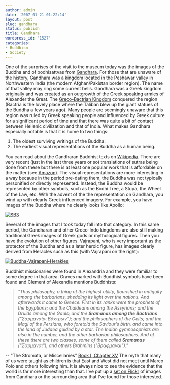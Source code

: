 ```yaml
---
author: admin
date: '2007-01-21 01:22:14'
layout: post
slug: gandhara
status: publish
title: Gandhara
wordpress_id: '1527'
categories:
- Buddhism
- Society
---
```


One of the surprises of the visit to the museum today was the images of
the Buddha and of bodhisattvas from
[Gandhara](http://en.wikipedia.org/wiki/Gandhara). For those that are
unaware of the history, Gandhara was a kingdom located in the Peshawar
valley in Northwestern India (the modern Afghan/Pakistan border region).
The name of that valley may ring some current bells. Gandhara was a
Greek kingdom originally and was created as an outgrowth of the Greek
speaking armies of Alexander the Great. The [Greco-Bactrian
Kingdom](http://en.wikipedia.org/wiki/Greco-Bactrian_Kingdom) conquered
the region (Bactria is the lovely place where the Taliban blew up the
giant statues of the Buddha a few years ago). Many people are seemingly
unaware that this region was ruled by Greek speaking people and
influenced by Greek culture for a significant period of time and that
there was quite a bit of contact between Hellenic civilization and that
of India. What makes Gandhara especially notable is that it is home to
two things:

1.  The oldest surviving writings of the Buddha.
2.  The earliest visual representations of the Buddha as a human being.

You can read about the Gandharan Buddhist texts on
[Wikipedia](http://en.wikipedia.org/wiki/Gandharan_Buddhist_texts).
There are very recent (just in the last three years or so) translations
of sutras being done from these but there is at least one popular work
that is affordable on the matter (see
[Amazon](http://www.amazon.com/Ancient-Buddhist-Scrolls-Gandhara-Kharosthi/dp/0295977698)).
The visual representations are more interesting in a way because in the
period pre-dating them, the Buddha was not typically personified or
directly represented. Instead, the Buddha would be represented by other
symbols, such as the Bodhi Tree, a Stupa, the Wheel of the Law, etc.
With the advent of the the representation on Gandhara, you wind up with
clearly Greek influenced imagery. For example, you have images of the
Buddha where he clearly looks like Apollo:

[![SB3](http://farm1.static.flickr.com/109/364298297_5e877a8055.jpg)](http://www.flickr.com/photos/albill/364298297/ "Photo Sharing")

Several of the images that I took today fall into that category. In this
same period, the Gandharan and other Greco-Indo kingdoms are also still
making traditional Greek images of Greek gods or mythological figures.
Then you have the evolution of other figures. Vajrapani, who is very
important as the protector of the Buddha and as a later heroic figure,
has images clearly derived from Heracles such as this (with Vajrapani on
the right):

[![Buddha-Vajrapani-Herakles](http://farm1.static.flickr.com/170/364299373_1d9b8aa652.jpg)](http://www.flickr.com/photos/albill/364299373/ "Photo Sharing")

Buddhist missionaries were found in Alexandria and they were familiar to
some degree in that area. Graves marked with Buddhist symbols have been
found and Clement of Alexandia mentions Buddhists:

> *"Thus philosophy, a thing of the highest utility, flourished in
> antiquity among the barbarians, shedding its light over the nations.
> And afterwards it came to Greece. First in its ranks were the prophets
> of the Egyptians; and the Chaldeans among the Assyrians; and the
> Druids among the Gauls; and the **Sramanas among the Bactrians**
> ("Σαρμαναίοι Βάκτρων"); and the philosophers of the Celts; and the
> Magi of the Persians, who foretold the Saviour's birth, and came into
> the land of Judaea guided by a star. The Indian gymnosophists are also
> in the number, and the other barbarian philosophers. And of these
> there are two classes, some of them called **Sramanas** ("Σαρμάναι"),
> and others Brahmins ("Βραφμαναι")."*

-- "The Stromata, or Miscellanies" [Book I, Chapter
XV](http://www.ccel.org/fathers2/ANF-02/anf02-57.htm#P5129_1533948) The
myth that many of us were taught as children is that East and West did
not meet until Marco Polo and others following him. It is always nice to
see the evidence that the world is far more interesting than that. I've
put up a [set on
Flickr](http://www.flickr.com/photos/albill/sets/72157594491356086/) of
images from Gandhara or the surrounding area that I've found for those
interested.
